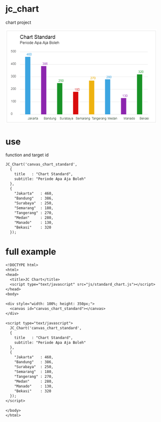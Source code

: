# jc_chart
chart project

<img src="chart.png" style="width: 500px;">

# use
function and target id

    JC_Chart('canvas_chart_standard',
      {
        title	: "Chart Standard", 
        subtitle: "Periode Apa Aja Boleh"
      },
      {
        "Jakarta"	: 460, 
        "Bandung"	: 386, 
        "Surabaya"	: 250, 
        "Semarang"	: 180, 
        "Tangerang"	: 270, 
        "Medan"		: 280, 
        "Manado"	: 130, 
        "Bekasi"	: 320
      });
      
# full example

    <!DOCTYPE html>
    <html>
    <head>
      <title>JC Chart</title>
      <script type="text/javascript" src="js/standard_chart.js"></script>
    </head>
    <body>

    <div style="width: 100%; height: 350px;">
      <canvas id="canvas_chart_standard"></canvas>
    </div>

    <script type="text/javascript">
      JC_Chart('canvas_chart_standard',
      {
        title	: "Chart Standard", 
        subtitle: "Periode Apa Aja Boleh"
      },
      {
        "Jakarta"	: 460, 
        "Bandung"	: 386, 
        "Surabaya"	: 250, 
        "Semarang"	: 180, 
        "Tangerang"	: 270, 
        "Medan"		: 280, 
        "Manado"	: 130, 
        "Bekasi"	: 320
      });
    </script>

    </body>
    </html>
